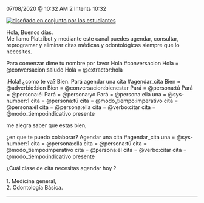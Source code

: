 

07/08/2020 @
10:32
AM
2
Intents
10:32
 
<a href="https://imgur.com/fMUI13D"><img src="https://i.imgur.com/fMUI13Dt.jpg" title="diseñado en conjunto por los estudiantes" /></a>
 
<div class="msgj">Hola, Buenos días.</div>
 
<div class="msgj">Me llamo Platzibot y mediante este canal puedes agendar, consultar, reprogramar y eliminar citas médicas y odontológicas siempre que lo necesites.</div>
 
Para comenzar dime tu nombre por favor
Hola
#conversacion
Hola = @conversacion:saludo
Hola = @extractor:hola
 
¡Hola! ¿como te va?
Bien. Pará agendar una cita
#agendar_cita
Bien = @adverbio:bien
Bien = @conversacion:bienestar
Pará = @persona:tú
Pará = @persona:él
Pará = @persona:yo
Pará = @persona:ella
una = @sys-number:1
cita = @persona:tú
cita = @modo_tiempo:imperativo
cita = @persona:él
cita = @persona:ella
cita = @verbo:citar
cita = @modo_tiempo:indicativo presente
 
me alegra saber que estas bien,
 
¿en que te puedo colaborar?
Agendar una cita
#agendar_cita
una = @sys-number:1
cita = @persona:ella
cita = @persona:tú
cita = @modo_tiempo:imperativo
cita = @persona:él
cita = @verbo:citar
cita = @modo_tiempo:indicativo presente
 
¿Cuál clase de cita necesitas agendar hoy ? </br> </br>1. Medicina general, </br>2. Odontología Básica.


---
